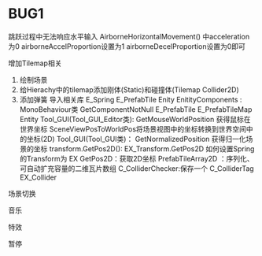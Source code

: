 # BUG1
跳跃过程中无法响应水平输入
AirborneHorizontalMovement() 中acceleration为0 
airborneAccelProportion设置为1 airborneDecelProportion设置为0即可


增加Tilemap相关
1. 绘制场景
2. 给Hierachy中的tilemap添加刚体(Static)和碰撞体(Tilemap Collider2D) 
3. 添加弹簧 导入相关库 
    E_Spring
        E_PrefabTile
            Enity 
                EnitityComponents : MonoBehaviour类 GetComponentNotNull
            E_PrefabTile
                E_PrefabTileMap
                    Entity
                    Tool_GUI(Tool_GUI_Editor类): 
                        GetMouseWorldPosition 获得鼠标在世界坐标
                        SceneViewPosToWorldPos将场景视图中的坐标转换到世界空间中的坐标(2D)
                    Tool_GUI(Tool_GUI类)： GetNormalizedPosition 获得归一化场景的坐标
                    transform.GetPos2D(): EX_Transform.GetPos2D 如何设置Spring的Transform为 EX
                        GetPos2D：获取2D坐标
                    PrefabTileArray2D  ：序列化、可自动扩充容量的二维瓦片数组
        C_ColliderChecker:保存一个
            C_ColliderTag
            EX_Collider


                


场景切换

音乐

特效

暂停